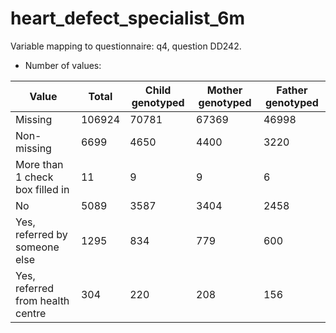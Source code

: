 # heart_defect_specialist_6m
Variable mapping to questionnaire: q4, question DD242.
- Number of values:

| Value | Total | Child genotyped | Mother genotyped | Father genotyped |
| ----- | ----- | --------------- | ---------------- | ---------------- |
| Missing | 106924 | 70781 | 67369 | 46998 |
| Non-missing | 6699 | 4650 | 4400 | 3220 |
| More than 1 check box filled in | 11 | 9 | 9 |6 |
| No | 5089 | 3587 | 3404 |2458 |
| Yes, referred by someone else | 1295 | 834 | 779 |600 |
| Yes, referred from health centre | 304 | 220 | 208 |156 |




